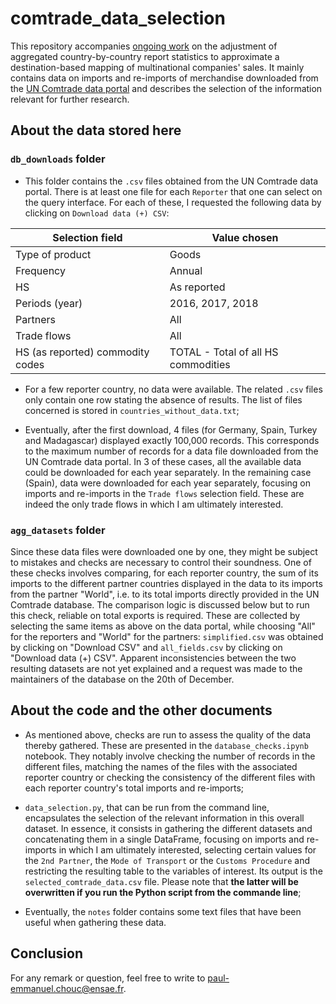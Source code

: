# comtrade_data_selection

This repository accompanies [ongoing work](https://github.com/pechouc/destination-based-sales) on the adjustment of aggregated country-by-country report statistics to approximate a destination-based mapping of multinational companies' sales. It mainly contains data on imports and re-imports of merchandise downloaded from the [UN Comtrade data portal](https://comtrade.un.org/data/) and describes the selection of the information relevant for further research.

## About the data stored here

### `db_downloads` folder

- This folder contains the `.csv` files obtained from the UN Comtrade data portal. There is at least one file for each `Reporter` that one can select on the query interface. For each of these, I requested the following data by clicking on `Download data (+) CSV`: 

| Selection field | Value chosen |
| --- | --- |
| Type of product | Goods |
| Frequency | Annual |
| HS | As reported |
| Periods (year) | 2016, 2017, 2018 |
| Partners | All |
| Trade flows | All |
| HS (as reported) commodity codes | TOTAL - Total of all HS commodities |

- For a few reporter country, no data were available. The related `.csv` files only contain one row stating the absence of results. The list of files concerned is stored in `countries_without_data.txt`;

- Eventually, after the first download, 4 files (for Germany, Spain, Turkey and Madagascar) displayed exactly 100,000 records. This corresponds to the maximum number of records for a data file downloaded from the UN Comtrade data portal. In 3 of these cases, all the available data could be downloaded for each year separately. In the remaining case (Spain), data were downloaded for each year separately, focusing on imports and re-imports in the `Trade flows` selection field. These are indeed the only trade flows in which I am ultimately interested.

### `agg_datasets` folder

Since these data files were downloaded one by one, they might be subject to mistakes and checks are necessary to control their soundness. One of these checks involves comparing, for each reporter country, the sum of its imports to the different partner countries displayed in the data to its imports from the partner "World", i.e. to its total imports directly provided in the UN Comtrade database. The comparison logic is discussed below but to run this check, reliable on total exports is required. These are collected by selecting the same items as above on the data portal, while choosing "All" for the reporters and "World" for the partners: `simplified.csv` was obtained by clicking on "Download CSV" and `all_fields.csv` by clicking on "Download data (+) CSV". Apparent inconsistencies between the two resulting datasets are not yet explained and a request was made to the maintainers of the database on the 20th of December. 

## About the code and the other documents

- As mentioned above, checks are run to assess the quality of the data thereby gathered. These are presented in the `database_checks.ipynb` notebook. They notably involve checking the number of records in the different files, matching the names of the files with the associated reporter country or checking the consistency of the different files with each reporter country's total imports and re-imports;

- `data_selection.py`, that can be run from the command line, encapsulates the selection of the relevant information in this overall dataset. In essence, it consists in gathering the different datasets and concatenating them in a single DataFrame, focusing on imports and re-imports in which I am ultimately interested, selecting certain values for the `2nd Partner`, the `Mode of Transport` or the `Customs Procedure` and restricting the resulting table to the variables of interest. Its output is the `selected_comtrade_data.csv` file. Please note that **the latter will be overwritten if you run the Python script from the commande line**;

- Eventually, the `notes` folder contains some text files that have been useful when gathering these data.

## Conclusion

For any remark or question, feel free to write to paul-emmanuel.chouc@ensae.fr.
